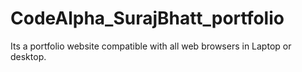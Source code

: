 # CodeAlpha_SurajBhatt_portfolio
Its a portfolio website compatible with all web browsers in Laptop or desktop. 

